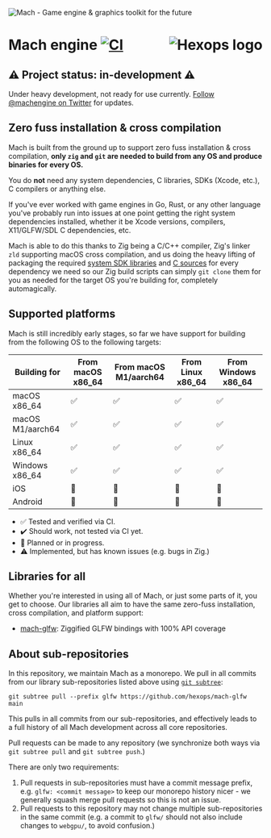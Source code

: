 <img alt="Mach - Game engine & graphics toolkit for the future" src="https://raw.githubusercontent.com/hexops/media/main/mach/logo_tagline_semi.svg"></img>

# Mach engine [![CI](https://github.com/hexops/mach/workflows/CI/badge.svg)](https://github.com/hexops/mach/actions) <a href="https://hexops.com"><img align="right" alt="Hexops logo" src="https://raw.githubusercontent.com/hexops/media/main/readme.svg"></img></a>

## ⚠️ Project status: in-development ⚠️

Under heavy development, not ready for use currently. [Follow @machengine on Twitter](https://twitter.com/machengine) for updates.

## Zero fuss installation & cross compilation

Mach is built from the ground up to support zero fuss installation & cross compilation, **only `zig` and `git` are needed to build from any OS and produce binaries for every OS.**

You do **not** need any system dependencies, C libraries, SDKs (Xcode, etc.), C compilers or anything else.

If you've ever worked with game engines in Go, Rust, or any other language you've probably run into issues at one point getting the right system dependencies installed, whether it be Xcode versions, compilers, X11/GLFW/SDL C dependencies, etc.

Mach is able to do this thanks to Zig being a C/C++ compiler, Zig's linker `zld` supporting macOS cross compilation, and us doing the heavy lifting of packaging the required [system SDK libraries](https://github.com/hexops/sdk-macos-11.3) and [C sources](glfw/upstream/) for every dependency we need so our Zig build scripts can simply `git clone` them for you as needed for the target OS you're building for, completely automagically.

## Supported platforms

Mach is still incredibly early stages, so far we have support for building from the following OS to the following targets:

| Building for     | From macOS x86_64 | From macOS M1/aarch64 | From Linux x86_64 | From Windows x86_64 |
|------------------|-------------------|-----------------------|-------------------|---------------------|
| macOS x86_64     | ✅                | ✅                     | ✅                | ✅                  |
| macOS M1/aarch64 | ✅                | ✅                     | ✅                | ✅                  |
| Linux x86_64     | ✅                | ✅                     | ✅                | ✅                  |
| Windows x86_64   | ✅                | ✅                     | ✅                | ✅                  |
| iOS              | 🏃                | 🏃                     | 🏃                | 🏃                  |
| Android          | 🏃                | 🏃                     | 🏃                | 🏃                  |

* ✅ Tested and verified via CI.
* ✔️ Should work, not tested via CI yet.
* 🏃 Planned or in progress.
* ⚠️ Implemented, but has known issues (e.g. bugs in Zig.)

## Libraries for all

Whether you're interested in using all of Mach, or just some parts of it, you get to choose.
Our libraries all aim to have the same zero-fuss installation, cross compilation, and platform
support:

* [mach-glfw](https://github.com/hexops/mach-glfw): Ziggified GLFW bindings with 100% API coverage

## About sub-repositories

In this repository, we maintain Mach as a monorepo. We pull in all commits from our library sub-repositories listed above using [`git subtree`](https://www.atlassian.com/git/tutorials/git-subtree):

```
git subtree pull --prefix glfw https://github.com/hexops/mach-glfw main
```

This pulls in all commits from our sub-repositories, and effectively leads to a full history of all Mach development across all core repositories.

Pull requests can be made to any repository (we synchronize both ways via `git subtree pull` and `git subtree push`.)

There are only two requirements:

1. Pull requests in sub-repositories must have a commit message prefix, e.g. `glfw: <commit message>` to keep our monorepo history nicer - we generally squash merge pull requests so this is not an issue.
2. Pull requests to this repository may not change multiple sub-repositories in the same commit (e.g. a commit to `glfw/` should not also include changes to `webgpu/`, to avoid confusion.)
